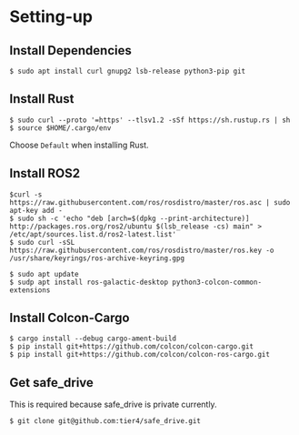# Setting-up

## Install Dependencies

```shell
$ sudo apt install curl gnupg2 lsb-release python3-pip git
```

## Install Rust

```shell
$ sudo curl --proto '=https' --tlsv1.2 -sSf https://sh.rustup.rs | sh
$ source $HOME/.cargo/env
```

Choose `Default` when installing Rust.

## Install ROS2

```shell
$curl -s https://raw.githubusercontent.com/ros/rosdistro/master/ros.asc | sudo apt-key add -
$ sudo sh -c 'echo "deb [arch=$(dpkg --print-architecture)] http://packages.ros.org/ros2/ubuntu $(lsb_release -cs) main" > /etc/apt/sources.list.d/ros2-latest.list'
$ sudo curl -sSL https://raw.githubusercontent.com/ros/rosdistro/master/ros.key -o /usr/share/keyrings/ros-archive-keyring.gpg
```

```shell
$ sudo apt update
$ sudp apt install ros-galactic-desktop python3-colcon-common-extensions
```

## Install Colcon-Cargo

```shell
$ cargo install --debug cargo-ament-build
$ pip install git+https://github.com/colcon/colcon-cargo.git
$ pip install git+https://github.com/colcon/colcon-ros-cargo.git
```

## Get safe_drive

This is required because safe_drive is private currently.

```
$ git clone git@github.com:tier4/safe_drive.git
```
